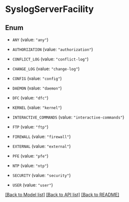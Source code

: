 # SyslogServerFacility

## Enum


* `ANY` (value: `"any"`)

* `AUTHORIZATION` (value: `"authorization"`)

* `CONFLICT_LOG` (value: `"conflict-log"`)

* `CHANGE_LOG` (value: `"change-log"`)

* `CONFIG` (value: `"config"`)

* `DAEMON` (value: `"daemon"`)

* `DFC` (value: `"dfc"`)

* `KERNEL` (value: `"kernel"`)

* `INTERACTIVE_COMMANDS` (value: `"interactive-commands"`)

* `FTP` (value: `"ftp"`)

* `FIREWALL` (value: `"firewall"`)

* `EXTERNAL` (value: `"external"`)

* `PFE` (value: `"pfe"`)

* `NTP` (value: `"ntp"`)

* `SECURITY` (value: `"security"`)

* `USER` (value: `"user"`)


[[Back to Model list]](../README.md#documentation-for-models) [[Back to API list]](../README.md#documentation-for-api-endpoints) [[Back to README]](../README.md)



